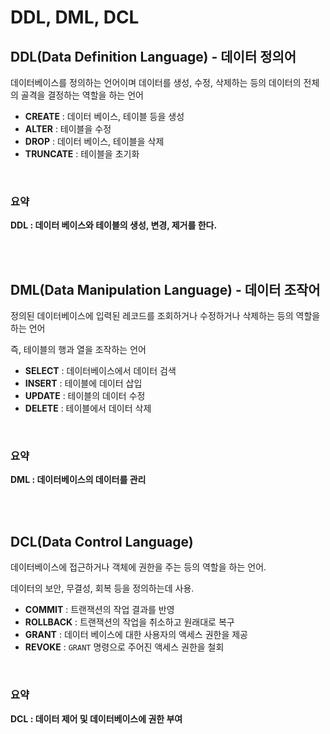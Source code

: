 # DDL, DML, DCL

## DDL(Data Definition Language) - 데이터 정의어
데이터베이스를 정의하는 언어이며 데이터를 생성, 수정, 삭제하는 등의 데이터의 전체의 골격을 결정하는 역할을 하는 언어

 - **CREATE** : 데이터 베이스, 테이블 등을 생성
 - **ALTER** : 테이블을 수정
 - **DROP** : 데이터 베이스, 테이블을 삭제
 - **TRUNCATE** : 테이블을 초기화

</br>

### 요약
**DDL : 데이터 베이스와 테이블의 생성, 변경, 제거를 한다.**

</br></br>

## DML(Data Manipulation Language) - 데이터 조작어
정의된 데이터베이스에 입력된 레코드를 조회하거나 수정하거나 삭제하는 등의 역할을 하는 언어</br>

즉, 테이블의 행과 열을 조작하는 언어

- **SELECT** : 데이터베이스에서 데이터 검색
- **INSERT** : 테이블에 데이터 삽입
- **UPDATE** : 테이블의 데이터 수정
- **DELETE** : 테이블에서 데이터 삭제

</br>

### 요약
**DML : 데이터베이스의 데이터를 관리**

</br></br>

## DCL(Data Control Language)
데이터베이스에 접근하거나 객체에 권한을 주는 등의 역할을 하는 언어.</br>

데이터의 보안, 무결성, 회복 등을 정의하는데 사용.

- **COMMIT** : 트랜잭션의 작업 결과를 반영
- **ROLLBACK** : 트랜잭션의 작업을 취소하고 원래대로 복구
- **GRANT** : 데이터 베이스에 대한 사용자의 액세스 권한을 제공
- **REVOKE** : `GRANT` 명령으로 주어진 액세스 권한을 철회

</br>

### 요약
**DCL : 데이터 제어 및 데이터베이스에 권한 부여**
